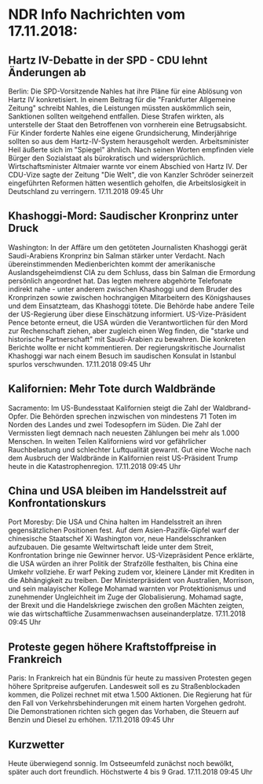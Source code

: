 # NDR Info Nachrichten vom 17.11.2018:


## Hartz IV-Debatte in der SPD - CDU lehnt Änderungen ab
Berlin: Die SPD-Vorsitzende Nahles hat ihre Pläne für eine Ablösung von Hartz IV konkretisiert. In einem Beitrag für die "Frankfurter Allgemeine Zeitung" schreibt Nahles, die Leistungen müssten auskömmlich sein, Sanktionen sollten weitgehend entfallen. Diese Strafen wirkten, als unterstelle der Staat den Betroffenen von vornherein eine Betrugsabsicht. Für Kinder forderte Nahles eine eigene Grundsicherung, Minderjährige sollten so aus dem Hartz-IV-System herausgeholt werden. Arbeitsminister Heil äußerte sich im "Spiegel" ähnlich. Nach seinen Worten empfinden viele Bürger den Sozialstaat als bürokratisch und widersprüchlich. Wirtschaftsminister Altmaier warnte vor einem Abschied von Hartz IV. Der CDU-Vize sagte der Zeitung "Die Welt", die von Kanzler Schröder seinerzeit eingeführten Reformen hätten wesentlich geholfen, die Arbeitslosigkeit in Deutschland zu verringern. 17.11.2018 09:45 Uhr 

## Khashoggi-Mord: Saudischer Kronprinz unter Druck
Washington: In der Affäre um den getöteten Journalisten Khashoggi gerät Saudi-Arabiens Kronprinz bin Salman stärker unter Verdacht. Nach übereinstimmenden Medienberichten kommt der amerikanische Auslandsgeheimdienst CIA zu dem Schluss, dass bin Salman die Ermordung persönlich angeordnet hat. Das legten mehrere abgehörte Telefonate indirekt nahe - unter anderem zwischen Khashoggi und dem Bruder des Kronprinzen sowie zwischen hochrangigen Mitarbeitern des Königshauses und dem Einsatzteam, das Khashoggi tötete. Die Behörde habe andere Teile der US-Regierung über diese Einschätzung informiert. US-Vize-Präsident Pence betonte erneut, die USA würden die Verantwortlichen für den Mord zur Rechenschaft ziehen, aber zugleich einen Weg finden, die "starke und historische Partnerschaft" mit Saudi-Arabien zu bewahren. Die konkreten Berichte wollte er nicht kommentieren. Der regierungskritische Journalist Khashoggi war nach einem Besuch im saudischen Konsulat in Istanbul spurlos verschwunden. 17.11.2018 09:45 Uhr 

## Kalifornien: Mehr Tote durch Waldbrände
Sacramento:	Im US-Bundesstaat Kalifornien steigt die Zahl der Waldbrand-Opfer. Die Behörden sprechen inzwischen von mindestens 71 Toten im Norden des Landes und zwei Todesopfern im Süden. Die Zahl der Vermissten liegt demnach nach neuesten Zählungen bei mehr als 1.000 Menschen. In weiten Teilen Kaliforniens wird vor gefährlicher Rauchbelastung und schlechter Luftqualität gewarnt. Gut eine Woche nach dem Ausbruch der Waldbrände in Kalifornien reist US-Präsident Trump heute in die Katastrophenregion. 17.11.2018 09:45 Uhr 

## China und USA bleiben im Handelsstreit auf Konfrontationskurs
Port Moresby: Die USA und China halten im Handelsstreit an ihren gegensätzlichen Positionen fest. Auf dem Asien-Pazifik-Gipfel warf der chinesische Staatschef Xi Washington vor, neue Handelsschranken aufzubauen. Die gesamte Weltwirtschaft leide unter dem Streit, Konfrontation bringe nie Gewinner hervor. US-Vizepräsident Pence erklärte, die USA würden an ihrer Politik der Strafzölle festhalten, bis China eine Umkehr vollziehe. Er warf Peking zudem vor, kleinere Länder mit Krediten in die Abhängigkeit zu treiben. Der Ministerpräsident von Australien, Morrison, und sein malayischer Kollege Mohamad warnten vor Protektionismus und zunehmender Ungleichheit im Zuge der Globalisierung. Mohamad sagte, der Brexit und die Handelskriege zwischen den großen Mächten zeigten, wie das wirtschaftliche Zusammenwachsen auseinanderplatze. 17.11.2018 09:45 Uhr 

## Proteste gegen höhere Kraftstoffpreise in Frankreich
Paris: In Frankreich hat ein Bündnis für heute zu massiven Protesten gegen höhere Spritpreise aufgerufen. Landesweit soll es zu Straßenblockaden kommen, die Polizei rechnet mit etwa 1.500 Aktionen. Die Regierung hat für den Fall von Verkehrsbehinderungen mit einem harten Vorgehen gedroht. Die Demonstrationen richten sich gegen das Vorhaben, die Steuern auf Benzin und Diesel zu erhöhen. 17.11.2018 09:45 Uhr 

## Kurzwetter
Heute überwiegend sonnig. Im Ostseeumfeld zunächst noch bewölkt, später auch dort freundlich. Höchstwerte 4 bis 9 Grad. 17.11.2018 09:45 Uhr 
